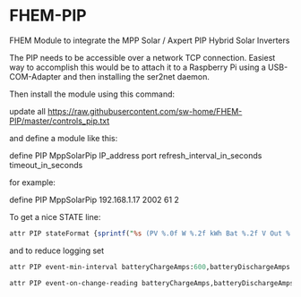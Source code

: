 # FHEM-PIP
FHEM Module to integrate the MPP Solar / Axpert PIP Hybrid Solar Inverters

The PIP needs to be accessible over a network TCP connection. Easiest way to accomplish this would be to
attach it to a Raspberry Pi using a USB-COM-Adapter and then installing the ser2net daemon.

Then install the module using this command:

update all https://raw.githubusercontent.com/sw-home/FHEM-PIP/master/controls_pip.txt

and define a module like this:

define PIP MppSolarPip IP_address port refresh_interval_in_seconds timeout_in_seconds

for example:

define PIP MppSolarPip 192.168.1.17 2002 61 2

To get a nice STATE line:

```perl
attr PIP stateFormat {sprintf("%s (PV %.0f W %.2f kWh Bat %.2f V Out %.0f W)",ReadingsVal("PIP","state",0),ReadingsVal("PIP","pvPower",0),ReadingsVal("PIP","solarEnergyDay",0),ReadingsVal("PIP","batteryVoltage",0),ReadingsVal("PIP","outputPower",0))}
```

and to reduce logging set

```perl
attr PIP event-min-interval batteryChargeAmps:600,batteryDischargeAmps:600,batterySoC,batteryVoltage,opMode,outputLoad:600,outputPower:600,outputVA:600,pvPower,solarEnergyDay

attr PIP event-on-change-reading batteryChargeAmps,batteryDischargeAmps,batterySoC,batteryVoltage,opMode,outputLoad,outputPower,outputVA,pvPower,solarEnergyDay
```
